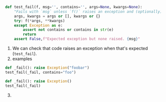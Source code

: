 


```Python
def test_fail(f, msg='', contains='', args=None, kwargs=None):
    "Fails with `msg` unless `f()` raises an exception and (optionally) has `contains` in `e.args`"
    args, kwargs = args or [], kwargs or {}
    try: f(*args, **kwargs)
    except Exception as e:
        assert not contains or contains in str(e)
        return
    assert False,f"Expected exception but none raised. {msg}"
```

1. We can check that code raises an exception when that's expected (`test_fail`).
2. examples 

```Python
def _fail(): raise Exception("foobar")
test_fail(_fail, contains="foo")

def _fail(): raise Exception()
test_fail(_fail)
```

3. 